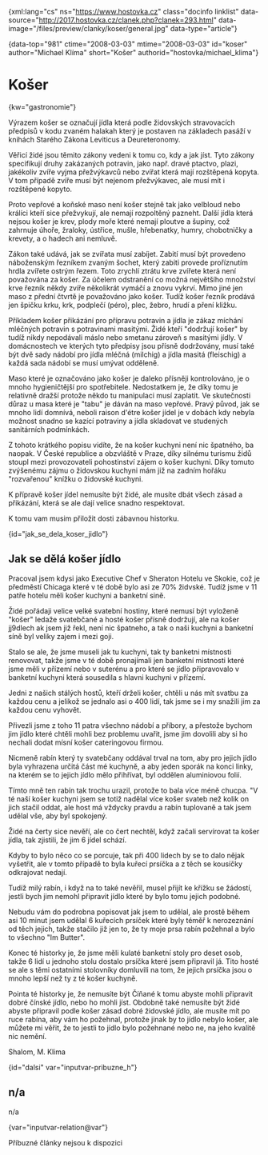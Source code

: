 
{xml:lang="cs" ns="https://www.hostovka.cz" class="docinfo linklist" data-source="http://2017.hostovka.cz/clanek.php?clanek=293.html" data-image="/files/preview/clanky/koser/general.jpg" data-type="article"}

{data-top="981" ctime="2008-03-03" mtime="2008-03-03" id="koser" author="Michael Klíma" short="Košer" authorid="hostovka/michael_klima"}

# Košer

<!-- generated attribute kw by user_updatekw.sh on 2020-07-05, do not edit -->

{kw="gastronomie"}

Výrazem košer se označují jídla která podle židovských stravovacích předpisů v kodu zvaném halakah který je postaven na základech pasáží v knihách Starého Zákona Leviticus a Deureteronomy.

Věřicí židé jsou těmito zákony vedeni k tomu co, kdy a jak jíst. Tyto zákony specifikují druhy zakázaných potravin, jako např. dravé ptactvo, plazi, jakékoliv zvíře vyjma přežvýkavců nebo zvířat která mají rozštěpená kopyta. V tom případě zvíře musí být nejenom přežvýkavec, ale musí mít i rozštěpené kopyto.

Proto vepřové a koňské maso není košer stejně tak jako velbloud nebo králíci kteří sice přežvykují, ale nemají rozpoltěný pazneht. Další jídla která nejsou košer je krev, plody moře které nemají ploutve a šupiny, což zahrnuje úhoře, žraloky, ústřice, mušle, hřebenatky, humry, chobotničky a krevety, a o hadech ani nemluvě.

Zákon také udává, jak se zvířata musí zabíjet. Zabití musí být provedeno náboženským řezníkem zvaným šochet, který zabiti provede proříznutím hrdla zvířete ostrým řezem. Toto zrychlí ztrátu krve zvířete která není považována za košer. Za účelem odstranění co možná největšího množství krve řezník někdy zvíře několikrát vymáčí a znovu vykrví. Mimo jiné jen maso z přední čtvrtě je považováno jako košer. Tudíž košer řezník prodává jen špičku krku, krk, podplečí (péro), plec, žebro, hrudí a pření kližku.

Příkladem košer přikázání pro přípravu potravin a jídla je zákaz míchání mléčných potravin s potravinami masitými. Židé kteří "dodržují košer" by tudíž nikdy nepodávali máslo nebo smetanu zároveň s masitými jídly. V domácnostech ve kterých tyto předpisy jsou přísně dodržovány, musí také být dvě sady nádobí pro jídla mléčná (milchig) a jídla masitá (fleischig) a každá sada nádobí se musí umývat odděleně.

Maso které je označováno jako košer je daleko přísněji kontrolováno, je o mnoho hygieničtější pro spotřebitele. Nedostatkem je, že díky tomu je relativně dražší protože někdo tu manipulaci musí zaplatit. Ve skutečnosti důraz u masa které je "tabu" je dáván na maso vepřové. Pravý původ, jak se mnoho lidí domnívá, neboli raison d'étre košer jídel je v dobách kdy nebyla možnost snadno se kazící potraviny a jídla skladovat ve studených sanitárních podmínkách.

Z tohoto krátkého popisu vidíte, že na košer kuchyni není nic špatného, ba naopak. V České republice a obzvláště v Praze, díky silnému turismu židů stoupl mezi provozovateli pohostinství zájem o košer kuchyni. Díky tomuto zvýšenému zájmu o židovskou kuchyni mám již na zadním hořáku "rozvařenou" knížku o židovské kuchyni.

K přípravě košer jídel nemusíte být židé, ale musíte dbát všech zásad a přikázání, která se ale dají velice snadno respektovat.

K tomu vam musim přiložit dosti zábavnou historku.

{id="jak\_se\_dela\_koser\_jidlo"}

## Jak se dělá košer jídlo

Pracoval jsem kdysi jako Executive Chef v Sheraton Hotelu ve Skokie, což je předměstí Chicaga které v té době bylo asi ze 70% židvské. Tudíž jsme v 11 patře hotelu měli košer kuchyni a banketní sině.

Židé pořádaji velice velké svatební hostiny, které nemusí být vyloženě "košer" ledaže svatebčané a hosté košer přísně dodržují, ale na košer jj9dlech ak jsem již řekl, není nic špatneho, a tak o naši kuchyni a banketní síně byl veliky zajem i mezi goji.

Stalo se ale, že jsme museli jak tu kuchyni, tak ty banketni místnosti renovovat, takže jsme v té době pronajímali jen banketní mistnosti které jsme měli v přízemí nebo v suterénu a pro které se jídlo připravovalo v banketní kuchyni která sousedila s hlavni kuchyni v přízemí.

Jedni z našich stálých hostů, kteří drželi košer, chtěli u nás mít svatbu za každou cenu a jelikož se jednalo asi o 400 lidí, tak jsme se i my snažili jim za každou cenu vyhovět.

Přivezli jsme z toho 11 patra všechno nádobí a příbory, a přestože bychom jim jídlo které chtěli mohli bez problemu uvařit, jsme jim dovolili aby si ho nechali dodat mísní košer cateringovou firmou.

Nicmeně rabín který ty svatebčany oddával trval na tom, aby pro jejich jídlo byla vyhrazena určitá část mé kuchyně, a aby jeden sporák na konci linky, na kterém se to jejich jídlo mělo přihřívat, byl oddělen aluminiovou folií.

Tímto mně ten rabín tak trochu urazil, protože to bala více méně chucpa. "V té naší košer kuchyni jsem se totiž nadělal více košer svateb než kolik on jich stačil oddat, ale host má vždycky pravdu a rabín tuplovaně a tak jsem udělal vše, aby byl spokojený.

Židé na čerty sice nevěří, ale co čert nechtěl, když začali servírovat ta košer jídla, tak zjistili, že jim 6 jídel schází.

Kdyby to bylo něco co se porcuje, tak při 400 lidech by se to dalo nějak vyšetřit, ale v tomto případě to byla kuřecí prsíčka a z těch se kousíčky odkrajovat nedají.

Tudíž milý rabín, i když na to také nevěřil, musel přijít ke křížku se žádostí, jestli bych jim nemohl připravit jídlo které by bylo tomu jejich podobné.

Nebudu vám do podrobna popisovat jak jsem to udělal, ale prostě během asi 10 minut jsem udělal 6 kuřecích prsíček které byly téměř k nerozeznání od těch jejich, takže stačilo již jen to, že ty moje prsa rabín požehnal a bylo to všechno "Im Butter".

Konec té historky je, že jsme měli kulaté banketní stoly pro deset osob, takže 6 lidí u jednoho stolu dostalo prsíčka které jsem připravil já. Tito hosté se ale s těmi ostatními stolovníky domluvili na tom, že jejich prsíčka jsou o mnoho lepší než ty z té košer kuchyně.

Pointa té historky je, že nemusíte být Číňané k tomu abyste mohli připravit dobré čínské jídlo, nebo ho mohli jíst. Obdobně také nemusíte být židé abyste připravil podle košer zásad dobré židovské jídlo, ale musíte mít po ruce rabína, aby vám ho požehnal, protože jinak by to jídlo nebylo košer, ale můžete mi věřit, že to jestli to jídlo bylo požehnané nebo ne, na jeho kvalitě nic nemění.

Shalom, M. Klima

{id="dalsi" var="inputvar-pribuzne_h"}

## n/a

n/a

{var="inputvar-relation@var"}

Příbuzné články nejsou k dispozici

